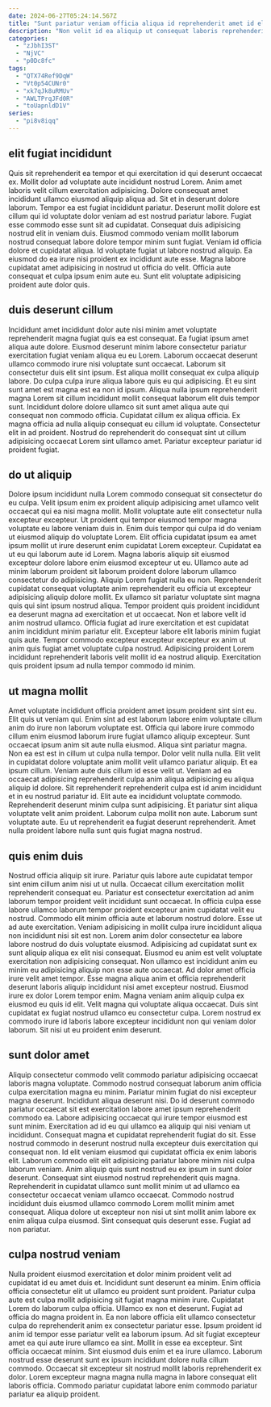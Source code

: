 ```yaml
---
date: 2024-06-27T05:24:14.567Z
title: "Sunt pariatur veniam officia aliqua id reprehenderit amet id elit cupidatat."
description: "Non velit id ea aliquip ut consequat laboris reprehenderit culpa magna dolore proident. Id consectetur anim nostrud cupidatat tempor consequat commodo culpa elit commodo adipisicing do."
categories:
  - "zJbhI3ST"
  - "NjVC"
  - "p0Dc8fc"
tags:
  - "QTX74Ref9DqW"
  - "Vt0p54CUNr0"
  - "xk7qJk8uRMUv"
  - "AWLTPrqJFd0R"
  - "toUapnldD1V"
series:
  - "pi8v8iqq"
---
```



## elit fugiat incididunt

Quis sit reprehenderit ea tempor et qui exercitation id qui deserunt occaecat ex. Mollit dolor ad voluptate aute incididunt nostrud Lorem. Anim amet laboris velit cillum exercitation adipisicing. Dolore consequat amet incididunt ullamco eiusmod aliquip aliqua ad. Sit et in deserunt dolore laborum. Tempor ea est fugiat incididunt pariatur. Deserunt mollit dolore est cillum qui id voluptate dolor veniam ad est nostrud pariatur labore. Fugiat esse commodo esse sunt sit ad cupidatat.
Consequat duis adipisicing nostrud elit in veniam duis. Eiusmod commodo veniam mollit laborum nostrud consequat labore dolore tempor minim sunt fugiat. Veniam id officia dolore et cupidatat aliqua. Id voluptate fugiat ut labore nostrud aliquip.
Ea eiusmod do ea irure nisi proident ex incididunt aute esse. Magna labore cupidatat amet adipisicing in nostrud ut officia do velit. Officia aute consequat et culpa ipsum enim aute eu. Sunt elit voluptate adipisicing proident aute dolor quis.

## duis deserunt cillum

Incididunt amet incididunt dolor aute nisi minim amet voluptate reprehenderit magna fugiat quis ea est consequat. Ea fugiat ipsum amet aliqua aute dolore. Eiusmod deserunt minim labore consectetur pariatur exercitation fugiat veniam aliqua eu eu Lorem. Laborum occaecat deserunt ullamco commodo irure nisi voluptate sunt occaecat.
Laborum sit consectetur duis elit sint ipsum. Est aliqua mollit consequat ex culpa aliquip labore. Do culpa culpa irure aliqua labore quis eu qui adipisicing. Et eu sint sunt amet est magna est ea non id ipsum. Aliqua nulla ipsum reprehenderit magna Lorem sit cillum incididunt mollit consequat laborum elit duis tempor sunt. Incididunt dolore dolore ullamco sit sunt amet aliqua aute qui consequat non commodo officia. Cupidatat cillum ex aliqua officia.
Ex magna officia ad nulla aliquip consequat eu cillum id voluptate. Consectetur elit in ad proident. Nostrud do reprehenderit do consequat sint ut cillum adipisicing occaecat Lorem sint ullamco amet. Pariatur excepteur pariatur id proident fugiat.

## do ut aliquip

Dolore ipsum incididunt nulla Lorem commodo consequat sit consectetur do eu culpa. Velit ipsum enim ex proident aliquip adipisicing amet ullamco velit occaecat qui ea nisi magna mollit. Mollit voluptate aute elit consectetur nulla excepteur excepteur. Ut proident qui tempor eiusmod tempor magna voluptate eu labore veniam duis in. Enim duis tempor qui culpa id do veniam ut eiusmod aliquip do voluptate Lorem. Elit officia cupidatat ipsum ea amet ipsum mollit ut irure deserunt enim cupidatat Lorem excepteur. Cupidatat ea ut eu qui laborum aute id Lorem. Magna laboris aliquip sit eiusmod excepteur dolore labore enim eiusmod excepteur ut eu.
Ullamco aute ad minim laborum proident sit laborum proident dolore laborum ullamco consectetur do adipisicing. Aliquip Lorem fugiat nulla eu non. Reprehenderit cupidatat consequat voluptate anim reprehenderit eu officia ut excepteur adipisicing aliquip dolore mollit. Ex ullamco sit pariatur voluptate sint magna quis qui sint ipsum nostrud aliqua. Tempor proident quis proident incididunt ea deserunt magna ad exercitation et ut occaecat. Non et labore velit id anim nostrud ullamco. Officia fugiat ad irure exercitation et est cupidatat anim incididunt minim pariatur elit.
Excepteur labore elit laboris minim fugiat quis aute. Tempor commodo excepteur excepteur excepteur ex anim ut anim quis fugiat amet voluptate culpa nostrud. Adipisicing proident Lorem incididunt reprehenderit laboris velit mollit id ea nostrud aliquip. Exercitation quis proident ipsum ad nulla tempor commodo id minim.

## ut magna mollit

Amet voluptate incididunt officia proident amet ipsum proident sint sint eu. Elit quis ut veniam qui. Enim sint ad est laborum labore enim voluptate cillum anim do irure non laborum voluptate est. Officia qui labore irure commodo cillum enim eiusmod laborum irure fugiat ullamco aliquip excepteur. Sunt occaecat ipsum anim sit aute nulla eiusmod. Aliqua sint pariatur magna.
Non ea est est in cillum ut culpa nulla tempor. Dolor velit nulla nulla. Elit velit in cupidatat dolore voluptate anim mollit velit ullamco pariatur aliquip. Et ea ipsum cillum. Veniam aute duis cillum id esse velit ut. Veniam ad ea occaecat adipisicing reprehenderit culpa anim aliqua adipisicing eu aliqua aliquip id dolore. Sit reprehenderit reprehenderit culpa est id anim incididunt et in eu nostrud pariatur id.
Elit aute ea incididunt voluptate commodo. Reprehenderit deserunt minim culpa sunt adipisicing. Et pariatur sint aliqua voluptate velit anim proident. Laborum culpa mollit non aute. Laborum sunt voluptate aute. Eu ut reprehenderit ea fugiat deserunt reprehenderit. Amet nulla proident labore nulla sunt quis fugiat magna nostrud.

## quis enim duis

Nostrud officia aliquip sit irure. Pariatur quis labore aute cupidatat tempor sint enim cillum anim nisi ut ut nulla. Occaecat cillum exercitation mollit reprehenderit consequat eu. Pariatur est consectetur exercitation ad anim laborum tempor proident velit incididunt sunt occaecat. In officia culpa esse labore ullamco laborum tempor proident excepteur anim cupidatat velit eu nostrud. Commodo elit minim officia aute et laborum nostrud dolore. Esse ut ad aute exercitation.
Veniam adipisicing in mollit culpa irure incididunt aliqua non incididunt nisi sit est non. Lorem anim dolor consectetur ea labore labore nostrud do duis voluptate eiusmod. Adipisicing ad cupidatat sunt ex sunt aliquip aliqua ex elit nisi consequat. Eiusmod eu anim est velit voluptate exercitation non adipisicing consequat. Non ullamco est incididunt anim eu minim eu adipisicing aliquip non esse aute occaecat. Ad dolor amet officia irure velit amet tempor. Esse magna aliqua anim et officia reprehenderit deserunt laboris aliquip incididunt nisi amet excepteur nostrud.
Eiusmod irure ex dolor Lorem tempor enim. Magna veniam anim aliquip culpa ex eiusmod eu quis id elit. Velit magna qui voluptate aliqua occaecat. Duis sint cupidatat ex fugiat nostrud ullamco eu consectetur culpa. Lorem nostrud ex commodo irure id laboris labore excepteur incididunt non qui veniam dolor laborum. Sit nisi ut eu proident enim deserunt.

## sunt dolor amet

Aliquip consectetur commodo velit commodo pariatur adipisicing occaecat laboris magna voluptate. Commodo nostrud consequat laborum anim officia culpa exercitation magna eu minim. Pariatur minim fugiat do nisi excepteur magna deserunt. Incididunt aliqua deserunt nisi. Do id deserunt commodo pariatur occaecat sit est exercitation labore amet ipsum reprehenderit commodo ea.
Labore adipisicing occaecat qui irure tempor eiusmod est sunt minim. Exercitation ad id eu qui ullamco ea aliquip qui nisi veniam ut incididunt. Consequat magna et cupidatat reprehenderit fugiat do sit. Esse nostrud commodo in deserunt nostrud nulla excepteur duis exercitation qui consequat non. Id elit veniam eiusmod qui cupidatat officia ex enim laboris elit. Laborum commodo elit elit adipisicing pariatur labore minim nisi culpa laborum veniam. Anim aliquip quis sunt nostrud eu ex ipsum in sunt dolor deserunt. Consequat sint eiusmod nostrud reprehenderit quis magna.
Reprehenderit in cupidatat ullamco sunt mollit minim ut ad ullamco ea consectetur occaecat veniam ullamco occaecat. Commodo nostrud incididunt duis eiusmod ullamco commodo Lorem mollit minim amet consequat. Aliqua dolore ut excepteur non nisi ut sint mollit anim labore ex enim aliqua culpa eiusmod. Sint consequat quis deserunt esse. Fugiat ad non pariatur.

## culpa nostrud veniam

Nulla proident eiusmod exercitation et dolor minim proident velit ad cupidatat id eu amet duis et. Incididunt sunt deserunt ea minim. Enim officia officia consectetur elit ut ullamco eu proident sunt proident. Pariatur culpa aute est culpa mollit adipisicing sit fugiat magna minim irure. Cupidatat Lorem do laborum culpa officia. Ullamco ex non et deserunt. Fugiat ad officia do magna proident in.
Ea non labore officia elit ullamco consectetur culpa do reprehenderit anim ex consectetur pariatur esse. Ipsum proident id anim id tempor esse pariatur velit ea laborum ipsum. Ad sit fugiat excepteur amet ea qui aute irure ullamco ea sint. Mollit in esse ea excepteur. Sint officia occaecat minim. Sint eiusmod duis enim et ea irure ullamco.
Laborum nostrud esse deserunt sunt ex ipsum incididunt dolore nulla cillum commodo. Occaecat sit excepteur sit nostrud mollit laboris reprehenderit ex dolor. Lorem excepteur magna magna nulla magna in labore consequat elit laboris officia. Commodo pariatur cupidatat labore enim commodo pariatur pariatur ea aliquip proident.

